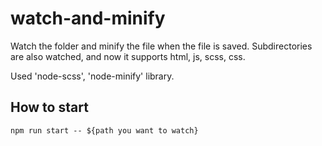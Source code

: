 # watch-and-minify
Watch the folder and minify the file when the file is saved.
Subdirectories are also watched, and now it supports html, js, scss, css.

Used 'node-scss', 'node-minify' library.

## How to start
```npm run start -- ${path you want to watch}```
